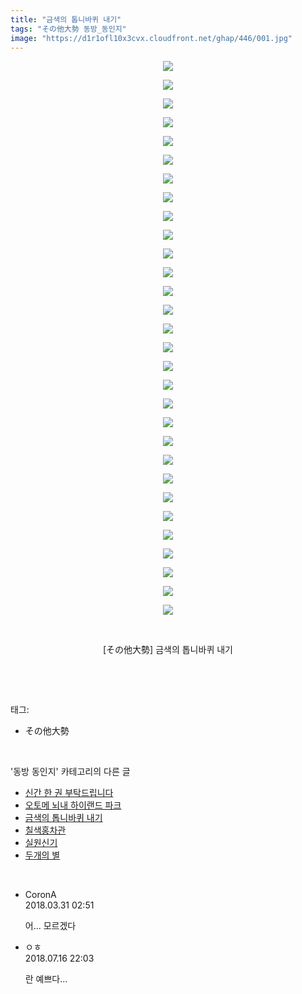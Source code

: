 ```yaml
---
title: "금색의 톱니바퀴 내기"
tags: "その他大勢 동방_동인지"
image: "https://d1r1ofl10x3cvx.cloudfront.net/ghap/446/001.jpg"
---
```

<div class="article">
<p style="text-align: center; clear: none; float: none;"><img src="{{ site.imgserver7 }}/ghap/446/001.jpg"/></p>
<p style="text-align: center; clear: none; float: none;"><img src="{{ site.imgserver7 }}/ghap/446/002.jpg"/></p>
<p style="text-align: center; clear: none; float: none;"><img src="{{ site.imgserver7 }}/ghap/446/003.jpg"/></p>
<p style="text-align: center; clear: none; float: none;"><img src="{{ site.imgserver7 }}/ghap/446/004.jpg"/></p>
<p style="text-align: center; clear: none; float: none;"><img src="{{ site.imgserver7 }}/ghap/446/005.jpg"/></p>
<p style="text-align: center; clear: none; float: none;"><img src="{{ site.imgserver7 }}/ghap/446/006.jpg"/></p>
<p style="text-align: center; clear: none; float: none;"><img src="{{ site.imgserver7 }}/ghap/446/007.jpg"/></p>
<p style="text-align: center; clear: none; float: none;"><img src="{{ site.imgserver7 }}/ghap/446/008.jpg"/></p>
<p style="text-align: center; clear: none; float: none;"><img src="{{ site.imgserver7 }}/ghap/446/009.jpg"/></p>
<p style="text-align: center; clear: none; float: none;"><img src="{{ site.imgserver7 }}/ghap/446/010.jpg"/></p>
<p style="text-align: center; clear: none; float: none;"><img src="{{ site.imgserver7 }}/ghap/446/011.jpg"/></p>
<p style="text-align: center; clear: none; float: none;"><img src="{{ site.imgserver7 }}/ghap/446/012.jpg"/></p>
<p style="text-align: center; clear: none; float: none;"><img src="{{ site.imgserver7 }}/ghap/446/013.jpg"/></p>
<p style="text-align: center; clear: none; float: none;"><img src="{{ site.imgserver7 }}/ghap/446/014.jpg"/></p>
<p style="text-align: center; clear: none; float: none;"><img src="{{ site.imgserver7 }}/ghap/446/015.jpg"/></p>
<p style="text-align: center; clear: none; float: none;"><img src="{{ site.imgserver7 }}/ghap/446/016.jpg"/></p>
<p style="text-align: center; clear: none; float: none;"><img src="{{ site.imgserver7 }}/ghap/446/017.jpg"/></p>
<p style="text-align: center; clear: none; float: none;"><img src="{{ site.imgserver7 }}/ghap/446/018.jpg"/></p>
<p style="text-align: center; clear: none; float: none;"><img src="{{ site.imgserver7 }}/ghap/446/019.jpg"/></p>
<p style="text-align: center; clear: none; float: none;"><img src="{{ site.imgserver7 }}/ghap/446/020.jpg"/></p>
<p style="text-align: center; clear: none; float: none;"><img src="{{ site.imgserver7 }}/ghap/446/021.jpg"/></p>
<p style="text-align: center; clear: none; float: none;"><img src="{{ site.imgserver7 }}/ghap/446/022.jpg"/></p>
<p style="text-align: center; clear: none; float: none;"><img src="{{ site.imgserver7 }}/ghap/446/023.jpg"/></p>
<p style="text-align: center; clear: none; float: none;"><img src="{{ site.imgserver7 }}/ghap/446/024.jpg"/></p>
<p style="text-align: center; clear: none; float: none;"><img src="{{ site.imgserver7 }}/ghap/446/025.jpg"/></p>
<p style="text-align: center; clear: none; float: none;"><img src="{{ site.imgserver7 }}/ghap/446/026.jpg"/></p>
<p style="text-align: center; clear: none; float: none;"><img src="{{ site.imgserver7 }}/ghap/446/027.jpg"/></p>
<p style="text-align: center; clear: none; float: none;"><img src="{{ site.imgserver7 }}/ghap/446/028.jpg"/></p>
<p style="text-align: center; clear: none; float: none;"><img src="{{ site.imgserver7 }}/ghap/446/029.jpg"/></p>
<p style="text-align: center; clear: none; float: none;"><img src="{{ site.imgserver7 }}/ghap/446/030.jpg"/></p>
<p style="text-align: center; clear: none; float: none;"><br/></p>
<p style="text-align: center; clear: none; float: none;">[その他大勢] 금색의 톱니바퀴 내기</p>
<p><br/></p>
</div><br/>
<div class="tagTrail">
<p>태그: </p>
<ul>
<li>その他大勢</li>
</ul>
</div><br/>
<div class="another">
<p>'동방 동인지' 카테고리의 다른 글</p>
<ul>
<li><a href="/ghap_448">신간 한 권 부탁드립니다</a></li>
<li><a href="/ghap_447">오토메 뇌내 하이랜드 파크</a></li>
<li><a href="/ghap_446">금색의 톱니바퀴 내기</a></li>
<li><a href="/ghap_444">칠색홍차관</a></li>
<li><a href="/ghap_443">실원신기</a></li>
<li><a href="/ghap_442">두개의 별</a></li>
</ul>
</div><br/>
<div class="cb_module cb_fluid">
<div class="cb_wrt cb_profile">
<div class="comment">
<ul>
<li class="cb_thumb_off" id="comment15230677">
<div class="cb_comment_area">
<div class="cb_info_area">
<div class="cb_section">
<span class="cb_nick_name">CoronA</span>
</div>
<div class="cb_section">
<span class="cb_date">2018.03.31 02:51 </span>
</div>
</div>
<div class="cb_dsc_comment">
<p class="cb_dsc">
											어... 모르겠다
										</p>
</div>
</div></li>
<li class="cb_thumb_off" id="comment15288152">
<div class="cb_comment_area">
<div class="cb_info_area">
<div class="cb_section">
<span class="cb_nick_name">ㅇㅎ</span>
</div>
<div class="cb_section">
<span class="cb_date">2018.07.16 22:03 </span>
</div>
</div>
<div class="cb_dsc_comment">
<p class="cb_dsc">
											란 예쁘다...
										</p>
</div>
</div></li>
</ul>
</div>
</div><!-- commentList close -->
</div><br/>
